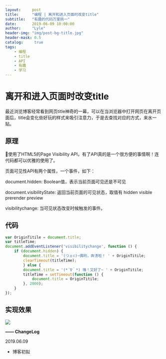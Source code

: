 ```yaml
---
layout:     post
title:      "编程 | 离开和进入页面时改变title"
subtitle:   "有趣的代码万里挑一"
date:       2019-06-09 10:00:00
author:     "Lyle"
header-img: "img/post-bg-title.jpg"
header-mask: 0.5
catalog:     true
tags:
    - 编程
    - title
    - API
    - 有趣
    - 学习
---
```


# 离开和进入页面时改变title

最近浏览博客经常看到网页title神奇的一幕，可以在当浏览器中打开网页在离开页面后，title会变化些好玩的样式来吸引注意力，于是去查找对应的方式，来水一贴。

## 原理

使用了HTML5的Page Visibility API，有了API真的是一个很方便的事情啊！连代码都可以优雅的使用了。

页面可见性API有两个属性，一个事件，如下：

document.hidden: Boolean值，表示当前页面可见还是不可见

document.visibilityState: 返回当前页面的可见状态，取值有 hidden visible prerender preview

visibilitychange: 当可见状态改变时候触发的事件。

## 代码

```js
var OriginTitile = document.title;
var titleTime;
document.addEventListener('visibilitychange', function () {
    if (document.hidden) {
        document.title = '(つェ⊂)~偶哟，奔溃啦！ ' + OriginTitile;
        clearTimeout(titleTime);
        } else {
        document.title = '(*´∇｀*) 咦！又好了~ ' + OriginTitile;
        titleTime = setTimeout(function () {
            document.title = OriginTitile;
        }, 2000);
    }
});
```

## 实现效果

![](https://ae01.alicdn.com/kf/HTB1Vc3Fb21H3KVjSZFB762SMXXag.png)

**—— ChangeLog**

2019.06.09

- 博客初拟